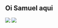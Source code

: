 ## Oi Samuel aqui

<div>
  <img src= "https://github-readme-stats.vercel.app/api?username=anuraghazra&theme=calm_pink&show_icons=true" />
  <img src= "https://github-readme-stats.vercel.app/api/top-langs/?username=anuraghazra&layout=donut"/>
</div>
